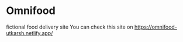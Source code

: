 # Omnifood
fictional food delivery site 
You can check this site on https://omnifood-utkarsh.netlify.app/

